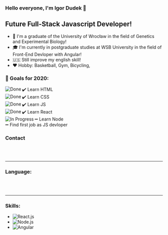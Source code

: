 ### Hello everyone, I'm Igor Dudek 👋

## Future Full-Stack Javascript Developer!

- :school: I'm a graduate of the University of Wrocław in the field of Genetics and Experimental Biology!
- :mortar_board: I'm currently in postgraduate studies at WSB University in the field of Front-End Devloper with Angular!
- :us: Still improve my english skill!
- :hearts: Hobby: Basketball, Gym, Bicycling,

### :pushpin: Goals for 2020:

:heavy_check_mark: Learn HTML <img align="left" alt="Done" src="https://progress-bar.dev/100/?title=Done" />
<br/>
:heavy_check_mark: Learn CSS <img align="left" alt="Done" src="https://progress-bar.dev/100/?title=Done" />
<br/>
:heavy_check_mark: Learn JS <img align="left" alt="Done" src="https://progress-bar.dev/100/?title=Done" />
<br/>
:heavy_check_mark: Learn React <img align="left" alt="Done" src="https://progress-bar.dev/100/?title=Done" />
<br/>
:heavy_minus_sign: Learn Node <img align="left" alt="In Progress" src="https://progress-bar.dev/50/?title=In_Progress" />
<br/>
:heavy_minus_sign: Find first job as JS devloper

### Contact

  <br />
  <br />

---

### Language:

<br />
<br />

---

### Skills:

- <img align="left" alt="React.js" src="https://progress-bar.dev/75/?title=React&width=200" />
  <br />
- <img align="left" alt="Node.js" src="https://progress-bar.dev/60/?title=Node.js&width=200" />
  <br />
- <img align="left" alt="Angular" src="https://progress-bar.dev/5/?title=Angular&width=200" />
